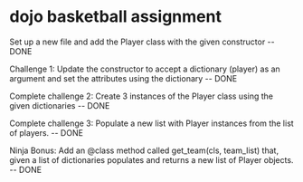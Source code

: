 # dojo basketball assignment
Set up a new file and add the Player class with the given constructor -- DONE

Challenge 1: Update the constructor to accept a dictionary (player) as an argument and set the attributes using the dictionary -- DONE

Complete challenge 2: Create 3 instances of the Player class using the given dictionaries -- DONE

Complete challenge 3: Populate a new list with Player instances from the list of players. -- DONE

Ninja Bonus: Add an @class method called get_team(cls, team_list) that, given a list of dictionaries populates and returns a new list of Player objects. -- DONE